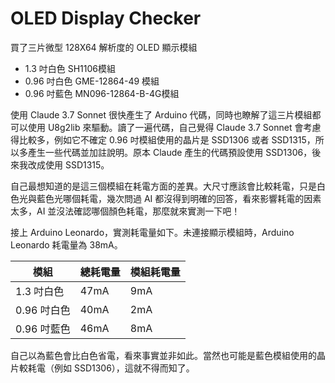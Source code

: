 # OLED Display Checker

買了三片微型 128X64 解析度的 OLED 顯示模組

- 1.3 吋白色 SH1106模組
- 0.96 吋白色 GME-12864-49 模組
- 0.96 吋藍色 MN096-12864-B-4G模組

使用 Claude 3.7 Sonnet 很快產生了 Arduino 代碼，同時也瞭解了這三片模組都可以使用 U8g2lib 來驅動。讀了一遍代碼，自己覺得 Claude 3.7 Sonnet 會考慮得比較多，例如它不確定 0.96 吋模組使用的晶片是 SSD1306 或者 SSD1315，所以多產生一些代碼並加註說明。原本 Claude 產生的代碼預設使用 SSD1306，後來我改成使用 SSD1315。   

自己最想知道的是這三個模組在耗電方面的差異。大尺寸應該會比較耗電，只是白色光與藍色光哪個耗電，幾次問過 AI 都沒得到明確的回答，看來影響耗電的因素太多，AI 並沒法確認哪個顏色耗電，那麼就來實測一下吧！

接上 Arduino Leonardo，實測耗電量如下。未連接顯示模組時，Arduino Leonardo 耗電量為 38mA。

| 模組        | 總耗電量 | 模組耗電量 |
| ----------- | -------- | ---------- |
| 1.3 吋白色  | 47mA     | 9mA        |
| 0.96 吋白色 | 40mA     | 2mA        |
| 0.96 吋藍色 | 46mA     | 8mA        |

自己以為藍色會比白色省電，看來事實並非如此。當然也可能是藍色模組使用的晶片較耗電（例如 SSD1306），這就不得而知了。